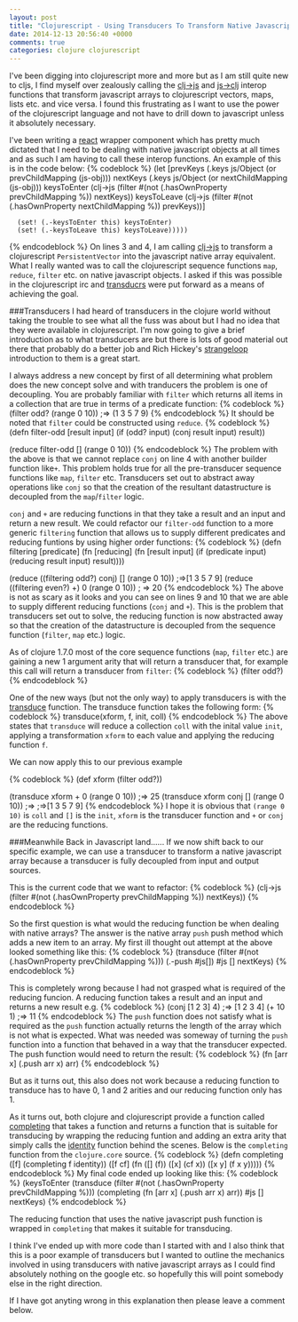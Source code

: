 ```yaml
---
layout: post
title: "Clojurescript - Using Transducers To Transform Native Javascript Arrays"
date: 2014-12-13 20:56:40 +0000
comments: true
categories: clojure clojurescript
---
```

I've been digging into clojurescript more and more but as I am still quite new to cljs, I find myself over zealously calling the <a href="https://github.com/clojure/clojurescript/blob/master/src/cljs/cljs/core.cljs#L8515">clj->js</a> and <a href="https://github.com/clojure/clojurescript/blob/master/src/cljs/cljs/core.cljs#L8539" target="_blank">js->clj</a> interop functions that transform javascript arrays to clojurescript vectors, maps, lists etc. and vice versa.  I found this frustrating as I want to use the power of the clojurescript language and not have to drill down to javascript unless it absolutely necessary.

I've been writing a <a href="https://github.com/facebook/react">react</a> wrapper component which has pretty much dictated that I need to be dealing with native javascript objects at all times and as such I am having to call these interop functions.  An example of this is in the code below:
{% codeblock %}
(let [prevKeys (.keys js/Object (or prevChildMapping (js-obj)))
      nextKeys (.keys js/Object (or nextChildMapping (js-obj)))
      keysToEnter (clj->js (filter #(not (.hasOwnProperty prevChildMapping %)) nextKeys))
      keysToLeave (clj->js (filter #(not (.hasOwnProperty nextChildMapping %)) prevKeys))]

      (set! (.-keysToEnter this) keysToEnter)
      (set! (.-keysToLeave this) keysToLeave)))))
{% endcodeblock %}
On lines 3 and 4, I am calling <a href="https://github.com/clojure/clojurescript/blob/master/src/cljs/cljs/core.cljs#L8515">clj->js</a> to transform a clojurescript ```PersistentVector``` into the javascript native array equivalent.  What I really wanted was to call the clojurescript sequence functions ```map```, ```reduce```, ```filter``` etc. on native javascript objects.  I asked if this was possible in the clojurescript irc and <a href="http://clojure.org/transducers" target="_blank">transducrs</a> were put forward as a means of achieving the goal.

###Transducers
I had heard of transducers in the clojure world without taking the trouble to see what all the fuss was about but I had no idea that they were available in clojurescript.  I'm now going to give a brief introduction as to what transducers are but there is lots of good material out there that probably do a better job and Rich Hickey's <a href="https://www.youtube.com/watch?v=6mTbuzafcII">strangeloop</a> introduction to them is a great start.

I always address a new concept by first of all determining what problem does the new concept solve and with tranducers the problem is one of decoupling.  You are probably familiar with ```filter``` which returns all items in a collection that are true in terms of a predicate function:
{% codeblock %}
(filter odd? (range 0 10)) ;=> (1 3 5 7 9)
{% endcodeblock %}
It should be noted that ```filter``` could be constructed using ```reduce```.
{% codeblock %}
(defn filter-odd
  [result input]
  (if (odd? input)
    (conj result input)
    result))

(reduce filter-odd [] (range 0 10))
{% endcodeblock %}
The problem with the above is that we cannot replace ```conj``` on line 4 with another builder function like```+```.  This problem holds true for all the pre-transducer sequence functions like ```map```, ```filter``` etc.  Transducers set out to abstract away operations like ```conj``` so that the creation of the resultant datastructure is decoupled from the ```map```/```filter``` logic.

```conj``` and ```+``` are reducing functions in that they take a result and an input and return a new result.  We could refactor our ```filter-odd``` function to a more generic ```filtering``` function that allows us to supply different predicates and reducing funtions by using higher order functions:
{% codeblock %}
(defn filtering
  [predicate]
  (fn [reducing]
    (fn [result input]
      (if (predicate input)
        (reducing result input)
        result))))

(reduce ((filtering odd?) conj) [] (range 0 10)) ;=>[1 3 5 7 9]
(reduce ((filtering even?) +) 0 (range 0 10)) ; => 20
{% endcodeblock %}
The above is not as scary as it looks and you can see on lines 9 and 10 that we are able to supply different reducing functions (```conj``` and ```+```).  This is the problem that transducers set out to solve, the reducing function is now abstracted away so that the creation of the datastructure is decoupled from the sequence function (```filter```, ```map``` etc.) logic.

As of clojure 1.7.0 most of the core sequence functions (```map```, ```filter``` etc.) are gaining a new 1 argument arity that will return a transducer that, for example this call will return a transducer from ```filter```:
{% codeblock %}
(filter odd?)
{% endcodeblock %}

One of the new  ways (but not the only way) to apply transducers is with the <a href="http://clojure.github.io/clojure/branch-master/clojure.core-api.html#clojure.core/transduce" target="_blank">transduce</a> function.  The transduce function takes the following form:
{% codeblock %}
transduce(xform, f, init, coll)
{% endcodeblock %}
The above states that ```transduce``` will reduce a collection ```coll``` with the inital value ```init```, applying a transformation ```xform``` to each value and applying the reducing function ```f```.

We can now apply this to our previous example

{% codeblock %}
(def xform
  (filter odd?))

(transduce xform + 0 (range 0 10)) ;=> 25
(transduce xform conj [] (range 0 10)) ;=>  ;=>[1 3 5 7 9]
{% endcodeblock %}
I hope it is obvious that ```(range 0 10)``` is ```coll``` and ```[]``` is the ```init```, ```xform``` is the transducer function and ```+``` or ```conj``` are the reducing functions.

###Meanwhile Back in Javascript land......
If we now shift back to our specific example, we can use a transducer to transform a native javascript array because a transducer is fully decoupled from input and output sources.

This is the current code that we want to refactor:
{% codeblock %}
(clj->js (filter #(not (.hasOwnProperty prevChildMapping %)) nextKeys))
{% endcodeblock %}

So the first question is what would the reducing function be when dealing with native arrays?  The answer is the native array ```push``` push method which adds a new item to an array.  My first ill thought out attempt at the above looked something like this:
{% codeblock %}
(transduce (filter #(not (.hasOwnProperty prevChildMapping %))) (.-push #js[]) #js [] nextKeys)
{% endcodeblock %}

This is completely wrong because I had not grasped what is required of the reducing funcion.  A reducing function takes a result and an input and returns a new result e.g.
{% codeblock %}
(conj [1 2 3] 4) ;=> [1 2 3 4]
(+ 10 1) ;=> 11
{% endcodeblock %}
The ```push``` function does not satisfy what is required as the ```push``` function actually returns the length of the array which is not what is expected.  What was needed was someway of turning the ```push``` function into a function that behaved in a way that the transducer expected.  The push function would need to return the result:
{% codeblock %}
(fn [arr x] (.push arr x) arr)
{% endcodeblock %}

But as it turns out, this also does not work because a reducing function to transduce has to have 0, 1 and 2 arities and our reducing function only has 1.

As it turns out, both clojure and clojurescript provide a function called <a href="https://clojure.github.io/clojure/branch-master/clojure.core-api.html#clojure.core/completing" target="_blank">completing</a> that takes a function and returns a function that is suitable for transducing by wrapping the reducing funtion and adding an extra arity that simply calls the <a href="https://clojuredocs.org/clojure.core/identity" target="_blank">identity</a> function behind the scenes.  Below is the ```completing``` function from the ```clojure.core``` source.
{% codeblock %}
(defn completing
  ([f] (completing f identity))
  ([f cf]
     (fn
       ([] (f))
       ([x] (cf x))
       ([x y] (f x y)))))
{% endcodeblock %}
My final code ended up looking like this:
{% codeblock %}
(keysToEnter (transduce (filter #(not (.hasOwnProperty prevChildMapping %))) (completing (fn [arr x] (.push arr x) arr)) #js [] nextKeys)
{% endcodeblock %}

The reducing function that uses the native javascript push function is wrapped in ```completing``` that makes it suitable for transducing.

I think I've ended up with more code than I started with and I also think that this is a poor example of transducers but I wanted to outline the mechanics involved in using transducers with native javascript arrays as I could find absolutely nothing on the google etc. so hopefully this will point somebody else in the right direction.

If I have got anyting wrong in this explanation then please leave a comment below.